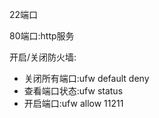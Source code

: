 22端口

80端口:http服务

开启/关闭防火墙:

* 关闭所有端口:ufw default deny
* 查看端口状态:ufw status
* 开启端口:ufw allow 11211




